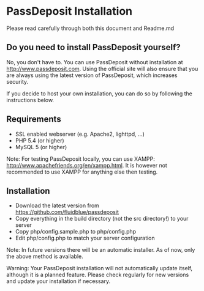# PassDeposit Installation

Please read carefully through both this document and Readme.md


## Do you need to install PassDeposit yourself?

No, you don't have to. You can use PassDeposit without installation at <http://www.passdeposit.com>. Using the official site will also ensure that you are always using the latest version of PassDeposit, which increases security.

If you decide to host your own installation, you can do so by following the instructions below.


## Requirements

* SSL enabled webserver (e.g. Apache2, lighttpd, ...)
* PHP 5.4 (or higher)
* MySQL 5 (or higher)

Note: For testing PassDeposit locally, you can use XAMPP: <http://www.apachefriends.org/en/xampp.html>. It is however not recommended to use XAMPP for anything else then testing.


## Installation

* Download the latest version from <https://github.com/fluidblue/passdeposit>
* Copy everything in the build directory (not the src directory!) to your server
* Copy php/config.sample.php to php/config.php
* Edit php/config.php to match your server configuration

Note: In future versions there will be an automatic installer. As of now, only the above method is available.

Warning: Your PassDeposit installation will not automatically update itself, although it is a planned feature. Please check regularly for new versions and update your installation if necessary.